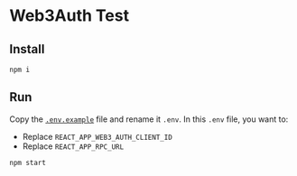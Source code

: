 # Web3Auth Test

## Install

```shell
npm i
```

## Run

Copy the [`.env.example`](https://github.com/ATO-nft/web3auth-test/blob/main/.env.example) file and rename it `.env`. In this `.env` file, you want to:

- Replace `REACT_APP_WEB3_AUTH_CLIENT_ID`
- Replace `REACT_APP_RPC_URL`

```shell
npm start
```
